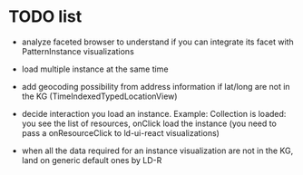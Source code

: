 # TODO list

-   analyze faceted browser to understand if you can integrate its facet with PatternInstance visualizations

-   load multiple instance at the same time
-   add geocoding possibility from address information if lat/long are not in the KG (TimeIndexedTypedLocationView)
-   decide interaction you load an instance. Example: Collection is loaded: you see the list of resources, onClick load the instance (you need to pass a onResourceClick to ld-ui-react visualizations)
-   when all the data required for an instance visualization are not in the KG, land on generic default ones by LD-R
